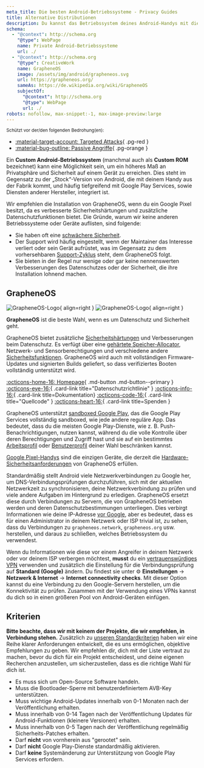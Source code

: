 ```yaml
---
meta_title: Die besten Android-Betriebssysteme - Privacy Guides
title: Alternative Distributionen
description: Du kannst das Betriebssystem deines Android-Handys mit diesen sicheren und Privatsphäre-freundlichen Alternativen ersetzen.
schema:
  - "@context": http://schema.org
    "@type": WebPage
    name: Private Android-Betriebssysteme
    url: ./
  - "@context": http://schema.org
    "@type": CreativeWork
    name: GrapheneOS
    image: /assets/img/android/grapheneos.svg
    url: https://grapheneos.org/
    sameAs: https://de.wikipedia.org/wiki/GrapheneOS
    subjectOf:
      "@context": http://schema.org
      "@type": WebPage
      url: ./
robots: nofollow, max-snippet:-1, max-image-preview:large
---
```


<small>Schützt vor der/den folgenden Bedrohung(en):</small>

- [:material-target-account: Targeted Attacks](../basics/common-threats.md#attacks-against-specific-individuals){ .pg-red }
- [:material-bug-outline: Passive Angriffe](../basics/common-threats.md#security-and-privacy){ .pg-orange }

Ein **Custom Android-Betriebssystem** (manchmal auch als **Custom ROM** bezeichnet) kann eine Möglichkeit sein, um ein höheres Maß an Privatsphäre und Sicherheit auf einem Gerät zu erreichen. Dies steht im Gegensatz zu der „Stock“-Version von Android, die mit deinem Handy aus der Fabrik kommt, und häufig tiefgreifend mit Google Play Services, sowie Diensten anderer Hersteller, integriert ist.

Wir empfehlen die Installation von GrapheneOS, wenn du ein Google Pixel besitzt, da es verbesserte Sicherheitshärtungen und zusätzliche Datenschutzfunktionen bietet. Die Gründe, warum wir keine anderen Betriebssysteme oder Geräte auflisten, sind folgende:

- Sie haben oft eine [schwächere Sicherheit](index.md#install-a-custom-distribution).
- Der Support wird häufig eingestellt, wenn der Maintainer das Interesse verliert oder sein Gerät aufrüstet, was im Gegensatz zu dem vorhersehbaren [Support-Zyklus](https://grapheneos.org/faq#device-lifetime) steht, dem GrapheneOS folgt.
- Sie bieten in der Regel nur wenige oder gar keine nennenswerten Verbesserungen des Datenschutzes oder der Sicherheit, die ihre Installation lohnend machen.

## GrapheneOS

<div class="admonition recommendation" markdown>

![GrapheneOS-Logo](../assets/img/android/grapheneos.svg#only-light){ align=right }
![GrapheneOS-Logo](../assets/img/android/grapheneos-dark.svg#only-dark){ align=right }

**GrapheneOS** ist die beste Wahl, wenn es um Datenschutz und Sicherheit geht.

GrapheneOS bietet zusätzliche [Sicherheitshärtungen](https://de.wikipedia.org/wiki/Härten_\(Computer\)) und Verbesserungen beim Datenschutz. Es verfügt über eine [gehärtete Speicher-Allocator](https://github.com/GrapheneOS/hardened_malloc), Netzwerk- und Sensorberechtigungen und verschiedene andere [Sicherheitsfunktionen](https://grapheneos.org/features). GrapheneOS wird auch mit vollständigen Firmware-Updates und signierten Builds geliefert, so dass verifiziertes Booten vollständig unterstützt wird.

[:octicons-home-16: Homepage](https://grapheneos.org){ .md-button .md-button--primary }
[:octicons-eye-16:](https://grapheneos.org/faq#privacy-policy){ .card-link title="Datenschutzrichtlinie" }
[:octicons-info-16:](https://grapheneos.org/faq){ .card-link title=Dokumentation}
[:octicons-code-16:](https://grapheneos.org/source){ .card-link title="Quellcode" }
[:octicons-heart-16:](https://grapheneos.org/donate){ .card-link title=Spenden }

</div>

GrapheneOS unterstützt [sandboxed Google Play](https://grapheneos.org/usage#sandboxed-google-play), das die Google Play Services vollständig sandboxed, wie jede andere reguläre App. Das bedeutet, dass du die meisten Google Play-Dienste, wie z. B. Push-Benachrichtigungen, nutzen kannst, während du die volle Kontrolle über deren Berechtigungen und Zugriff hast und sie auf ein bestimmtes [Arbeitsprofil](../os/android-overview.md#work-profile) oder [Benutzerprofil](../os/android-overview.md#user-profiles) deiner Wahl beschränken kannst.

[Google Pixel-Handys](../mobile-phones.md#google-pixel) sind die einzigen Geräte, die derzeit die [Hardware-Sicherheitsanforderungen](https://grapheneos.org/faq#future-devices) von GrapheneOS erfüllen.

Standardmäßig stellt Android viele Netzwerkverbindungen zu Google her, um DNS-Verbindungsprüfungen durchzuführen, sich mit der aktuellen Netzwerkzeit zu synchronisieren, deine Netzwerkverbindung zu prüfen und viele andere Aufgaben im Hintergrund zu erledigen. GrapheneOS ersetzt diese durch Verbindungen zu Servern, die von GrapheneOS betrieben werden und deren Datenschutzbestimmungen unterliegen. Dies verbirgt Informationen wie deine IP-Adresse [vor Google](../basics/common-threats.md#privacy-from-service-providers), aber es bedeutet, dass es für einen Administrator in deinem Netzwerk oder ISP trivial ist, zu sehen, dass du Verbindungen zu `grapheneos.network`, `grapheneos.org` usw. herstellen, und daraus zu schließen, welches Betriebssystem du verwendest.

Wenn du Informationen wie diese vor einem Angreifer in deinem Netzwerk oder vor deinem ISP verbergen möchtest, **musst** du ein [vertrauenswürdiges VPN](../vpn.md) verwenden und zusätzlich die Einstellung für die Verbindungsprüfung auf **Standard (Google)** ändern. Du findest sie unter :gear: **Einstellungen** → **Netzwerk & Internet** → **Internet connectivity checks**. Mit dieser Option kannst du eine Verbindung zu den Google-Servern herstellen, um die Konnektivität zu prüfen. Zusammen mit der Verwendung eines VPNs kannst du dich so in einen größeren Pool von Android-Geräten einfügen.

## Kriterien

**Bitte beachte, dass wir mit keinem der Projekte, die wir empfehlen, in Verbindung stehen.** Zusätzlich zu [unseren Standardkriterien](../about/criteria.md) haben wir eine Reihe klarer Anforderungen entwickelt, die es uns ermöglichen, objektive Empfehlungen zu geben. Wir empfehlen dir, dich mit der Liste vertraut zu machen, bevor du dich für ein Projekt entscheidest, und deine eigenen Recherchen anzustellen, um sicherzustellen, dass es die richtige Wahl für dich ist.

- Es muss sich um Open-Source Software handeln.
- Muss die Bootloader-Sperre mit benutzerdefiniertem AVB-Key unterstützen.
- Muss wichtige Android-Updates innerhalb von 0-1 Monaten nach der Veröffentlichung erhalten.
- Muss innerhalb von 0-14 Tagen nach der Veröffentlichung Updates für Android-Funktionen (kleinere Versionen) erhalten.
- Muss innerhalb von 0-5 Tagen nach der Veröffentlichung regelmäßig Sicherheits-Patches erhalten.
- Darf **nicht** von vornherein aus "gerootet" sein.
- Darf **nicht** Google Play-Dienste standardmäßig aktivieren.
- Darf **keine** Systemänderung zur Unterstützung von Google Play Services erfordern.
